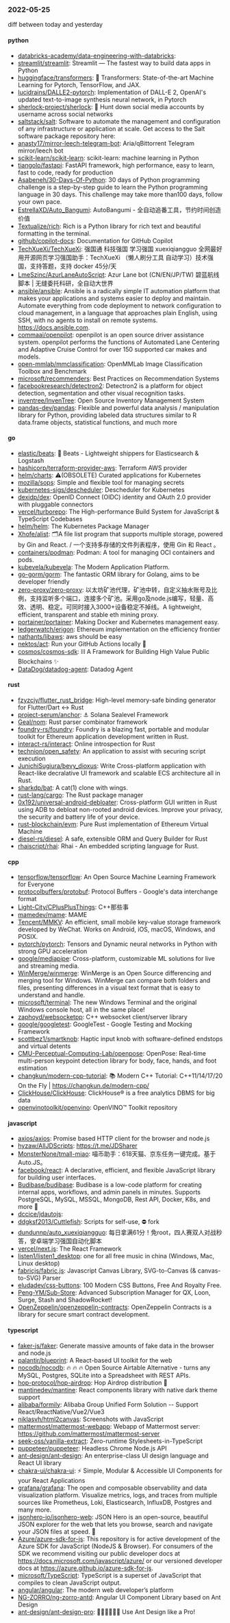 ### 2022-05-25
diff between today and yesterday

#### python
* [databricks-academy/data-engineering-with-databricks](https://github.com/databricks-academy/data-engineering-with-databricks): 
* [streamlit/streamlit](https://github.com/streamlit/streamlit): Streamlit — The fastest way to build data apps in Python
* [huggingface/transformers](https://github.com/huggingface/transformers): 🤗 Transformers: State-of-the-art Machine Learning for Pytorch, TensorFlow, and JAX.
* [lucidrains/DALLE2-pytorch](https://github.com/lucidrains/DALLE2-pytorch): Implementation of DALL-E 2, OpenAI's updated text-to-image synthesis neural network, in Pytorch
* [sherlock-project/sherlock](https://github.com/sherlock-project/sherlock): 🔎 Hunt down social media accounts by username across social networks
* [saltstack/salt](https://github.com/saltstack/salt): Software to automate the management and configuration of any infrastructure or application at scale. Get access to the Salt software package repository here:
* [anasty17/mirror-leech-telegram-bot](https://github.com/anasty17/mirror-leech-telegram-bot): Aria/qBittorrent Telegram mirror/leech bot
* [scikit-learn/scikit-learn](https://github.com/scikit-learn/scikit-learn): scikit-learn: machine learning in Python
* [tiangolo/fastapi](https://github.com/tiangolo/fastapi): FastAPI framework, high performance, easy to learn, fast to code, ready for production
* [Asabeneh/30-Days-Of-Python](https://github.com/Asabeneh/30-Days-Of-Python): 30 days of Python programming challenge is a step-by-step guide to learn the Python programming language in 30 days. This challenge may take more than100 days, follow your own pace.
* [EstrellaXD/Auto_Bangumi](https://github.com/EstrellaXD/Auto_Bangumi): AutoBangumi - 全自动追番工具，节约时间创造价值
* [Textualize/rich](https://github.com/Textualize/rich): Rich is a Python library for rich text and beautiful formatting in the terminal.
* [github/copilot-docs](https://github.com/github/copilot-docs): Documentation for GitHub Copilot
* [TechXueXi/TechXueXi](https://github.com/TechXueXi/TechXueXi): 强国通 科技强国 学习强国 xuexiqiangguo 全网最好用开源网页学习强国助手：TechXueXi （懒人刷分工具 自动学习）技术强国，支持答题，支持 docker 45分/天
* [LmeSzinc/AzurLaneAutoScript](https://github.com/LmeSzinc/AzurLaneAutoScript): Azur Lane bot (CN/EN/JP/TW) 碧蓝航线脚本 | 无缝委托科研，全自动大世界
* [ansible/ansible](https://github.com/ansible/ansible): Ansible is a radically simple IT automation platform that makes your applications and systems easier to deploy and maintain. Automate everything from code deployment to network configuration to cloud management, in a language that approaches plain English, using SSH, with no agents to install on remote systems. https://docs.ansible.com.
* [commaai/openpilot](https://github.com/commaai/openpilot): openpilot is an open source driver assistance system. openpilot performs the functions of Automated Lane Centering and Adaptive Cruise Control for over 150 supported car makes and models.
* [open-mmlab/mmclassification](https://github.com/open-mmlab/mmclassification): OpenMMLab Image Classification Toolbox and Benchmark
* [microsoft/recommenders](https://github.com/microsoft/recommenders): Best Practices on Recommendation Systems
* [facebookresearch/detectron2](https://github.com/facebookresearch/detectron2): Detectron2 is a platform for object detection, segmentation and other visual recognition tasks.
* [inventree/InvenTree](https://github.com/inventree/InvenTree): Open Source Inventory Management System
* [pandas-dev/pandas](https://github.com/pandas-dev/pandas): Flexible and powerful data analysis / manipulation library for Python, providing labeled data structures similar to R data.frame objects, statistical functions, and much more

#### go
* [elastic/beats](https://github.com/elastic/beats): 🐠 Beats - Lightweight shippers for Elasticsearch & Logstash
* [hashicorp/terraform-provider-aws](https://github.com/hashicorp/terraform-provider-aws): Terraform AWS provider
* [helm/charts](https://github.com/helm/charts): ⚠️(OBSOLETE) Curated applications for Kubernetes
* [mozilla/sops](https://github.com/mozilla/sops): Simple and flexible tool for managing secrets
* [kubernetes-sigs/descheduler](https://github.com/kubernetes-sigs/descheduler): Descheduler for Kubernetes
* [dexidp/dex](https://github.com/dexidp/dex): OpenID Connect (OIDC) identity and OAuth 2.0 provider with pluggable connectors
* [vercel/turborepo](https://github.com/vercel/turborepo): The High-performance Build System for JavaScript & TypeScript Codebases
* [helm/helm](https://github.com/helm/helm): The Kubernetes Package Manager
* [Xhofe/alist](https://github.com/Xhofe/alist): 🗂️A file list program that supports multiple storage, powered by Gin and React. / 一个支持多存储的文件列表程序，使用 Gin 和 React 。
* [containers/podman](https://github.com/containers/podman): Podman: A tool for managing OCI containers and pods.
* [kubevela/kubevela](https://github.com/kubevela/kubevela): The Modern Application Platform.
* [go-gorm/gorm](https://github.com/go-gorm/gorm): The fantastic ORM library for Golang, aims to be developer friendly
* [zero-proxy/zero-proxy](https://github.com/zero-proxy/zero-proxy): 以太坊矿池代理，矿池中转，自定义抽水账号及比例，支持监听多个端口，连接多个矿池。采用go及node.js编写，轻量、高效、透明、稳定。可同时接入3000+设备稳定不掉线。A lightweight, efficient, transparent and stable eth mining proxy.
* [portainer/portainer](https://github.com/portainer/portainer): Making Docker and Kubernetes management easy.
* [ledgerwatch/erigon](https://github.com/ledgerwatch/erigon): Ethereum implementation on the efficiency frontier
* [nathants/libaws](https://github.com/nathants/libaws): aws should be easy
* [nektos/act](https://github.com/nektos/act): Run your GitHub Actions locally 🚀
* [cosmos/cosmos-sdk](https://github.com/cosmos/cosmos-sdk): ⛓️ A Framework for Building High Value Public Blockchains ✨
* [DataDog/datadog-agent](https://github.com/DataDog/datadog-agent): Datadog Agent

#### rust
* [fzyzcjy/flutter_rust_bridge](https://github.com/fzyzcjy/flutter_rust_bridge): High-level memory-safe binding generator for Flutter/Dart <-> Rust
* [project-serum/anchor](https://github.com/project-serum/anchor): ⚓ Solana Sealevel Framework
* [Geal/nom](https://github.com/Geal/nom): Rust parser combinator framework
* [foundry-rs/foundry](https://github.com/foundry-rs/foundry): Foundry is a blazing fast, portable and modular toolkit for Ethereum application development written in Rust.
* [interact-rs/interact](https://github.com/interact-rs/interact): Online introspection for Rust
* [technion/open_safety](https://github.com/technion/open_safety): An application to assist with securing script execution
* [JunichiSugiura/bevy_dioxus](https://github.com/JunichiSugiura/bevy_dioxus): Write Cross-platform application with React-like decralative UI framework and scalable ECS architecture all in Rust.
* [sharkdp/bat](https://github.com/sharkdp/bat): A cat(1) clone with wings.
* [rust-lang/cargo](https://github.com/rust-lang/cargo): The Rust package manager
* [0x192/universal-android-debloater](https://github.com/0x192/universal-android-debloater): Cross-platform GUI written in Rust using ADB to debloat non-rooted android devices. Improve your privacy, the security and battery life of your device.
* [rust-blockchain/evm](https://github.com/rust-blockchain/evm): Pure Rust implementation of Ethereum Virtual Machine
* [diesel-rs/diesel](https://github.com/diesel-rs/diesel): A safe, extensible ORM and Query Builder for Rust
* [rhaiscript/rhai](https://github.com/rhaiscript/rhai): Rhai - An embedded scripting language for Rust.

#### cpp
* [tensorflow/tensorflow](https://github.com/tensorflow/tensorflow): An Open Source Machine Learning Framework for Everyone
* [protocolbuffers/protobuf](https://github.com/protocolbuffers/protobuf): Protocol Buffers - Google's data interchange format
* [Light-City/CPlusPlusThings](https://github.com/Light-City/CPlusPlusThings): C++那些事
* [mamedev/mame](https://github.com/mamedev/mame): MAME
* [Tencent/MMKV](https://github.com/Tencent/MMKV): An efficient, small mobile key-value storage framework developed by WeChat. Works on Android, iOS, macOS, Windows, and POSIX.
* [pytorch/pytorch](https://github.com/pytorch/pytorch): Tensors and Dynamic neural networks in Python with strong GPU acceleration
* [google/mediapipe](https://github.com/google/mediapipe): Cross-platform, customizable ML solutions for live and streaming media.
* [WinMerge/winmerge](https://github.com/WinMerge/winmerge): WinMerge is an Open Source differencing and merging tool for Windows. WinMerge can compare both folders and files, presenting differences in a visual text format that is easy to understand and handle.
* [microsoft/terminal](https://github.com/microsoft/terminal): The new Windows Terminal and the original Windows console host, all in the same place!
* [zaphoyd/websocketpp](https://github.com/zaphoyd/websocketpp): C++ websocket client/server library
* [google/googletest](https://github.com/google/googletest): GoogleTest - Google Testing and Mocking Framework
* [scottbez1/smartknob](https://github.com/scottbez1/smartknob): Haptic input knob with software-defined endstops and virtual detents
* [CMU-Perceptual-Computing-Lab/openpose](https://github.com/CMU-Perceptual-Computing-Lab/openpose): OpenPose: Real-time multi-person keypoint detection library for body, face, hands, and foot estimation
* [changkun/modern-cpp-tutorial](https://github.com/changkun/modern-cpp-tutorial): 📚 Modern C++ Tutorial: C++11/14/17/20 On the Fly | https://changkun.de/modern-cpp/
* [ClickHouse/ClickHouse](https://github.com/ClickHouse/ClickHouse): ClickHouse® is a free analytics DBMS for big data
* [openvinotoolkit/openvino](https://github.com/openvinotoolkit/openvino): OpenVINO™ Toolkit repository

#### javascript
* [axios/axios](https://github.com/axios/axios): Promise based HTTP client for the browser and node.js
* [hyzaw/AllJDScripts](https://github.com/hyzaw/AllJDScripts): https://t.me/JDSharer
* [MonsterNone/tmall-miao](https://github.com/MonsterNone/tmall-miao): 喵币助手：618天猫、京东任务一键完成。基于Auto.JS。
* [facebook/react](https://github.com/facebook/react): A declarative, efficient, and flexible JavaScript library for building user interfaces.
* [Budibase/budibase](https://github.com/Budibase/budibase): Budibase is a low-code platform for creating internal apps, workflows, and admin panels in minutes. Supports PostgreSQL, MySQL, MSSQL, MongoDB, Rest API, Docker, K8s, and more 🚀
* [dccice/jdautojs](https://github.com/dccice/jdautojs): 
* [ddgksf2013/Cuttlefish](https://github.com/ddgksf2013/Cuttlefish): Scripts for self-use, ⛔️ fork
* [dundunnp/auto_xuexiqiangguo](https://github.com/dundunnp/auto_xuexiqiangguo): 每日拿满61分！免root，四人赛双人对战秒答，安卓端学习强国自动化脚本
* [vercel/next.js](https://github.com/vercel/next.js): The React Framework
* [listen1/listen1_desktop](https://github.com/listen1/listen1_desktop): one for all free music in china (Windows, Mac, Linux desktop)
* [fabricjs/fabric.js](https://github.com/fabricjs/fabric.js): Javascript Canvas Library, SVG-to-Canvas (& canvas-to-SVG) Parser
* [eludadev/css-buttons](https://github.com/eludadev/css-buttons): 100 Modern CSS Buttons, Free And Royalty Free.
* [Peng-YM/Sub-Store](https://github.com/Peng-YM/Sub-Store): Advanced Subscription Manager for QX, Loon, Surge, Stash and ShadowRocket!
* [OpenZeppelin/openzeppelin-contracts](https://github.com/OpenZeppelin/openzeppelin-contracts): OpenZeppelin Contracts is a library for secure smart contract development.

#### typescript
* [faker-js/faker](https://github.com/faker-js/faker): Generate massive amounts of fake data in the browser and node.js
* [palantir/blueprint](https://github.com/palantir/blueprint): A React-based UI toolkit for the web
* [nocodb/nocodb](https://github.com/nocodb/nocodb): 🔥 🔥 🔥 Open Source Airtable Alternative - turns any MySQL, Postgres, SQLite into a Spreadsheet with REST APIs.
* [hop-protocol/hop-airdrop](https://github.com/hop-protocol/hop-airdrop): Hop Airdrop distribution 🐰
* [mantinedev/mantine](https://github.com/mantinedev/mantine): React components library with native dark theme support
* [alibaba/formily](https://github.com/alibaba/formily): Alibaba Group Unified Form Solution -- Support React/ReactNative/Vue2/Vue3
* [niklasvh/html2canvas](https://github.com/niklasvh/html2canvas): Screenshots with JavaScript
* [mattermost/mattermost-webapp](https://github.com/mattermost/mattermost-webapp): Webapp of Mattermost server: https://github.com/mattermost/mattermost-server
* [seek-oss/vanilla-extract](https://github.com/seek-oss/vanilla-extract): Zero-runtime Stylesheets-in-TypeScript
* [puppeteer/puppeteer](https://github.com/puppeteer/puppeteer): Headless Chrome Node.js API
* [ant-design/ant-design](https://github.com/ant-design/ant-design): An enterprise-class UI design language and React UI library
* [chakra-ui/chakra-ui](https://github.com/chakra-ui/chakra-ui): ⚡️ Simple, Modular & Accessible UI Components for your React Applications
* [grafana/grafana](https://github.com/grafana/grafana): The open and composable observability and data visualization platform. Visualize metrics, logs, and traces from multiple sources like Prometheus, Loki, Elasticsearch, InfluxDB, Postgres and many more.
* [jsonhero-io/jsonhero-web](https://github.com/jsonhero-io/jsonhero-web): JSON Hero is an open-source, beautiful JSON explorer for the web that lets you browse, search and navigate your JSON files at speed. 🚀
* [Azure/azure-sdk-for-js](https://github.com/Azure/azure-sdk-for-js): This repository is for active development of the Azure SDK for JavaScript (NodeJS & Browser). For consumers of the SDK we recommend visiting our public developer docs at https://docs.microsoft.com/javascript/azure/ or our versioned developer docs at https://azure.github.io/azure-sdk-for-js.
* [microsoft/TypeScript](https://github.com/microsoft/TypeScript): TypeScript is a superset of JavaScript that compiles to clean JavaScript output.
* [angular/angular](https://github.com/angular/angular): The modern web developer’s platform
* [NG-ZORRO/ng-zorro-antd](https://github.com/NG-ZORRO/ng-zorro-antd): Angular UI Component Library based on Ant Design
* [ant-design/ant-design-pro](https://github.com/ant-design/ant-design-pro): 👨🏻‍💻👩🏻‍💻 Use Ant Design like a Pro!
